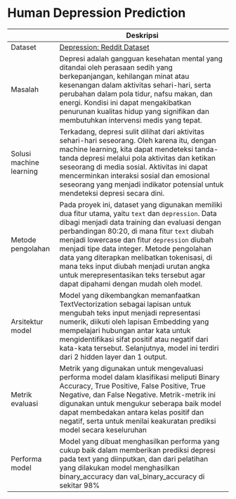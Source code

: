 # Human Depression Prediction

| | Deskripsi |
| ----------- | ----------- |
| Dataset | [Depression: Reddit Dataset](https://www.kaggle.com/datasets/infamouscoder/depression-reddit-cleaned) |
| Masalah | Depresi adalah gangguan kesehatan mental yang ditandai oleh perasaan sedih yang berkepanjangan, kehilangan minat atau kesenangan dalam aktivitas sehari-hari, serta perubahan dalam pola tidur, nafsu makan, dan energi. Kondisi ini dapat mengakibatkan penurunan kualitas hidup yang signifikan dan membutuhkan intervensi medis yang tepat. |
| Solusi machine learning | Terkadang, depresi sulit dilihat dari aktivitas sehari-hari seseorang. Oleh karena itu, dengan machine learning, kita dapat mendeteksi tanda-tanda depresi melalui pola aktivitas dan ketikan seseorang di media sosial. Aktivitas ini dapat mencerminkan interaksi sosial dan emosional seseorang yang menjadi indikator potensial untuk mendeteksi depresi secara dini. |
| Metode pengolahan | Pada proyek ini, dataset yang digunakan memiliki dua fitur utama, yaitu `text` dan `depression`. Data dibagi menjadi data training dan evaluasi dengan perbandingan 80:20, di mana fitur `text` diubah menjadi lowercase dan fitur `depression` diubah menjadi tipe data integer. Metode pengolahan data yang diterapkan melibatkan tokenisasi, di mana teks input diubah menjadi urutan angka untuk merepresentasikan teks tersebut agar dapat dipahami dengan mudah oleh model. |
| Arsitektur model | Model yang dikembangkan memanfaatkan TextVectorization sebagai lapisan untuk mengubah teks input menjadi representasi numerik, diikuti oleh lapisan Embedding yang mempelajari hubungan antar kata untuk mengidentifikasi sifat positif atau negatif dari kata-kata tersebut. Selanjutnya, model ini terdiri dari 2 hidden layer dan 1 output. |
| Metrik evaluasi | Metrik yang digunakan untuk mengevaluasi performa model dalam klasifikasi meliputi Binary Accuracy, True Positive, False Positive, True Negative, dan False Negative. Metrik-metrik ini digunakan untuk mengukur seberapa baik model dapat membedakan antara kelas positif dan negatif, serta untuk menilai keakuratan prediksi model secara keseluruhan |
| Performa model | Model yang dibuat menghasilkan performa yang cukup baik dalam memberikan prediksi depresi pada text yang diinputkan, dan dari pelatihan yang dilakukan model menghasilkan binary_accuracy dan val_binary_accuracy di sekitar 98% |
